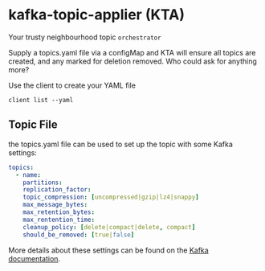 # kafka-topic-applier (KTA)

Your trusty neighbourhood topic `orchestrator`

Supply a topics.yaml file via a configMap and KTA will ensure all topics are created, and any marked for deletion removed. Who could ask for anything more?

Use the client to create your YAML file

```
client list --yaml
```

## Topic File

the topics.yaml file can be used to set up the topic with some Kafka settings:

```yaml
topics:
  - name:
    partitions:
    replication_factor:
    topic_compression: [uncompressed|gzip|lz4|snappy]
    max_message_bytes:
    max_retention_bytes:
    max_rentention_time:
    cleanup_policy: [delete|compact|delete, compact]
    should_be_removed: [true|false]
```

More details about these settings can be found on the [Kafka documentation](https://kafka.apache.org/documentation/#topicconfigs).
